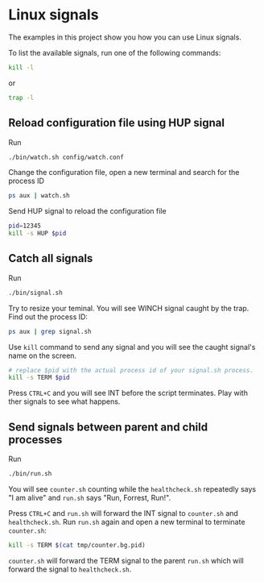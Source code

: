 # Linux signals

The examples in this project show you how you can use Linux signals. 

To list the available signals, run one of the following commands:

```bash
kill -l
```

or

```bash
trap -l
```

## Reload configuration file using HUP signal

Run 

```bash
./bin/watch.sh config/watch.conf
```

Change the configuration file, open a new terminal and search for the process ID

```bash
ps aux | watch.sh
```

Send HUP signal to reload the configuration file

```bash
pid=12345
kill -s HUP $pid
```

## Catch all signals

Run

```bash
./bin/signal.sh
```

Try to resize your teminal. You will see WINCH signal caught by the trap.
Find out the process ID:

```bash
ps aux | grep signal.sh
```

Use `kill` command to send any signal and you will see the caught signal's name on the screen.

```bash
# replace $pid with the actual process id of your signal.sh process.
kill -s TERM $pid
```

Press `CTRL+C` and you will see INT before the script terminates.
Play with ther signals to see what happens.

## Send signals between parent and child processes

Run 

```bash
./bin/run.sh
```

You will see `counter.sh` counting while the `healthcheck.sh` repeatedly says "I am alive" and `run.sh` says "Run, Forrest, Run!".

Press `CTRL+C` and `run.sh` will forward the INT signal to `counter.sh` and `healthcheck.sh`.
Run `run.sh` again and open a new terminal to terminate `counter.sh`:

```bash
kill -s TERM $(cat tmp/counter.bg.pid)
```

`counter.sh` will forward the TERM signal to the parent `run.sh` which will forward the signal to `healthcheck.sh`.